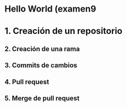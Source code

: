 # Hello World (examen9

# 1. Creación de un repositorio
## 2. Creación de una rama
## 3. Commits de cambios
## 4. Pull request
## 5. Merge de pull request




